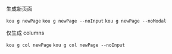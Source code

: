 生成新页面

`kou g newPage`
`kou g newPage --noInput`
`kou g newPage --noModal`

仅生成 columns

`kou g col newPage`
`kou g col newPage --noInput`
